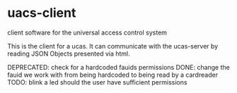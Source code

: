 # uacs-client
client software for the universal access control system

This is the client for a ucas. It can communicate with the ucas-server by reading JSON Objects presented via html.

DEPRECATED: check for a hardcoded fauids permissions
DONE: change the fauid we work with from being hardcoded to being read by a cardreader
TODO: blink a led should the user have sufficient permissions
